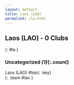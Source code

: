 ```yaml
---
layout: default
title: Laos (LAO)
permalink: /la.html
---
```



## Laos (LAO) - 0 Clubs
{: #la }









### Uncategorized _(1)_{:.count}


Laos  (LAO)  _#lao_{: .key} <br>
{: .team #lao }


 
